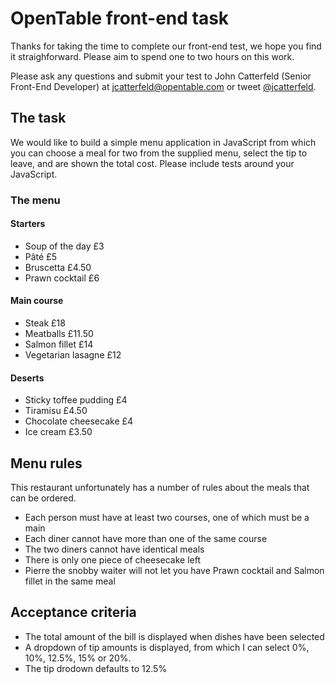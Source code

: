 OpenTable front-end task
========================

Thanks for taking the time to complete our front-end test, we hope you find it straighforward.  Please aim to spend one to two hours on this work.

Please ask any questions and submit your test to John Catterfeld (Senior Front-End Developer) at [jcatterfeld@opentable.com][mailto] or tweet [@jcatterfeld][tweet].

## The task

We would like to build a simple menu application in JavaScript from which you can choose a meal for two from the supplied menu, select the tip to leave, and are shown the total cost.  Please include tests around your JavaScript.


### The menu

#### Starters
- Soup of the day £3
- Pâté £5
- Bruscetta £4.50
- Prawn cocktail £6

#### Main course
- Steak £18
- Meatballs £11.50
- Salmon fillet £14
- Vegetarian lasagne £12

#### Deserts
- Sticky toffee pudding £4
- Tiramisu £4.50
- Chocolate cheesecake £4
- Ice cream £3.50


## Menu rules

This restaurant unfortunately has a number of rules about the meals that can be ordered.

- Each person must have at least two courses, one of which must be a main
- Each diner cannot have more than one of the same course
- The two diners cannot have identical meals
- There is only one piece of cheesecake left
- Pierre the snobby waiter will not let you have Prawn cocktail and Salmon fillet in the same meal


## Acceptance criteria

- The total amount of the bill is displayed when dishes have been selected
- A dropdown of tip amounts is displayed, from which I can select 0%, 10%, 12.5%, 15% or 20%.
- The tip drodown defaults to 12.5%

[mailto]: mailto:jcatterfeld@opentable.com
[tweet]: http://www.twitter.com/jcatterfeld
